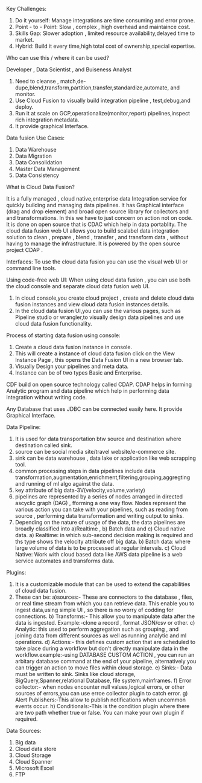 Key Challenges:

1. Do it yourself: Manage integrations are time consuming and error prone.
2. Point - to - Point: Slow , complex , high overhead and maintaince cost.
3. Skills Gap: Slower adoption , limited resource availability,delayed time to market.
4. Hybrid: Build it every time,high total cost of ownership,special expertise.

Who can use this / where it can be used?

Developer , Data Scientist , and Buiseness Analyst
1. Need to cleanse , match,de-dupe,blend,transform,partition,transfer,standardize,automate, and monitor.
2. Use Cloud Fusion to visually build integration pipeline , test,debug,and deploy.
3. Run it at scale on GCP,operationalize(monitor,report) pipelines,inspect rich integration metadata.
4. It provide graphical Interface.

Data fusion Use Cases:

1. Data Warehouse
2. Data Migration
3. Data Consolidation
4. Master Data Management
5. Data Consistency


What is Cloud Data Fusion?

It is a fully managed , cloud native,enterprise data Integration service for quickly building and managing data pipelines.
It has Graphical interface (drag and drop element) and broad open source library for collectors and and transformations.
In this we have to just concern on action not on code.
It is done on open source that is CDAC which help in data portablity.
The cloud data fusion web UI allows you to build scalabel data integration solution to clean , prepare , blend , transfer , and transform data , without having to manage the infrastructure.
It is powered by the open source project CDAP .

Interfaces:
To use the cloud data fusion you can use the visual web UI or command line tools.

Using code-free web UI:
When using cloud data fusion , you can use both the cloud console and separate cloud data fusion web UI.
1. In cloud console,you create cloud project , create and delete cloud data fusion instances and view cloud data fusion instances details.
2. In the cloud data fusion UI,you can use the various pages, such as Pipeline studio or wrangler,to visually design data pipelines and use cloud data fusion functionality.

Process of starting data fusion using console:
1. Create a cloud data fusion instance in console.
2. This will create a instance of cloud data fusion click on the View Instance Page , this opens the Data Fusion UI in a new browser tab.
3. Visually Design your pipelines and meta data.
4. Instance can be of two types Basic and Enterprise.

CDF build on open source technology called CDAP.
CDAP helps in forming Analytic program and data pipeline which help in performing data integration without writing code.

Any Database that uses JDBC can be connected easily here.
It provide Graphical Interface.

Data Pipeline:
1. It is used for data transportation btw source and destination where destination called sink.
2. source can be social media site/travel website/e-commerce site.
3. sink can be data warehouse , data lake or application like web scrapping tool.
4. common processing steps in data pipelines include data transformation,augmentation,enrichment,filtering,grouping,aggregting and running of ml algo against the data.
5. key attribute of big data-3V(velocity,volume,variety)
6. pipelines are represented by a series of nodes arranged in directed ascyclic graph (DAG) , fforming a one way flow. Nodes represent the various action you can take with your pipelines, such as reading from source , performing data transformation and writing output to sinks. 
7. Depending on the nature of usage of the data, the data pipelines are broadly classified into  a)Realtime , b) Batch data and c) Cloud native data.
a) Realtime: in which sub-second decision making is required and ths type shows the velocity attribute off big data.
b) Batch data: where large volume of data is to be processed at regular intervals.
c) Cloud Native: Work with cloud based data like AWS data pipeline is a web service automates and transforms data.

Plugins:
1. It is a customizable module that can be used to extend the capabilities of cloud data fusion.
2. These can be:
a)sources:- These are connectors to the database , files, or real time stream from which you can retrieve data.
This enable you to ingest data,using simple UI , so there is no worry of codding for connections.
b) Transforms:- This allow you to manipulate data after the data is ingested. Example:-clone a record , format JSON/csv or other.
c) Analytic: this used to perform aggregation such as grouping , and joining data from different sources as well as running analytic and ml operations.
d) Actions:- this defines custom action that are scheduled to take place during a workflow but don't directly manipulate data in the workflow.example:-using DATABASE CUSTOM ACTION , you can run an arbitary database command at the end of your pipeline, alternatively you can trigger an action to move files within cloud storage.
e) Sinks:- Data must be written to sink. Sinks like cloud storage, BigQuery,Spanner,relational Database, file system,mainframes.
f) Error collector:- when nodes encounter null values,logical errors, or other sources of errors,you can use erroe collector plugin to catch error.
g) Alert Publishers:-This allow to publish notifications when uncommon events occur.
h) Conditionals:-This is the condition plugin where there are two path whether true or false.
You can make your own plugin if required.

Data Sources:

1. Big data
2. Cloud data store
3. Cloud Storage
4. Cloud Spanner
5. Microsoft Excel
6. FTP